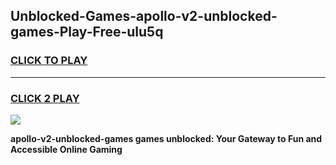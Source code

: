 
## Unblocked-Games-apollo-v2-unblocked-games-Play-Free-ulu5q
<h3>
<a href="https://premium76.site?title=apollo-v2-unblocked-games&ref=22A">CLICK TO PLAY</a></h3>
<hr>

<h3>
<a href="https://premium76.site?title=apollo-v2-unblocked-games&ref=22A">CLICK 2 PLAY</a>
  
</h3>

<a href="https://premium76.site?title=apollo-v2-unblocked-games&ref=22A"><img src="https://clearcache.store/games.png"></a>


**apollo-v2-unblocked-games games unblocked: Your Gateway to Fun and Accessible Online Gaming**

